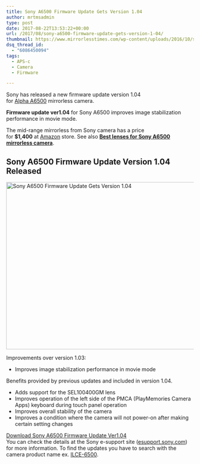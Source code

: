 ```yaml
---
title: Sony A6500 Firmware Update Gets Version 1.04
author: mrtmsadmin
type: post
date: 2017-08-22T13:53:22+00:00
url: /2017/08/sony-a6500-firmware-update-gets-version-1-04/
thumbnail: https://www.mirrorlesstimes.com/wp-content/uploads/2016/10/sony-a6500-front.jpg
dsq_thread_id:
  - "6086450094"
tags:
  - APS-c
  - Camera
  - Firmware

---
```

Sony has released a new firmware update version 1.04 for [Alpha A6500][1] mirrorless camera.

**Firmware update ver1.04** for Sony A6500 improves image stabilization performance in movie mode.

The mid-range mirrorless from Sony camera has a price for **$1,400** at <a class="ext-link" title="" href="http://amzn.to/2d6tWZ3" target="_blank" rel="nofollow noopener">Amazon</a> store. See also **[Best lenses for Sony A6500 mirrorless camera][2]**.<!--more-->

## Sony A6500 Firmware Update Version 1.04 Released

[<img class="aligncenter wp-image-1032 size-full" title="Sony A6500 Firmware Update Gets Version 1.04" src="https://i2.wp.com/www.mirrorlesstimes.com/wp-content/uploads/2017/03/sony-a6500.jpg?resize=600%2C450&#038;ssl=1" alt="Sony A6500 Firmware Update Gets Version 1.04" width="600" height="450" srcset="https://i2.wp.com/www.mirrorlesstimes.com/wp-content/uploads/2017/03/sony-a6500.jpg?w=1600&ssl=1 1600w, https://i2.wp.com/www.mirrorlesstimes.com/wp-content/uploads/2017/03/sony-a6500.jpg?resize=300%2C225&ssl=1 300w, https://i2.wp.com/www.mirrorlesstimes.com/wp-content/uploads/2017/03/sony-a6500.jpg?resize=768%2C576&ssl=1 768w, https://i2.wp.com/www.mirrorlesstimes.com/wp-content/uploads/2017/03/sony-a6500.jpg?resize=1024%2C768&ssl=1 1024w, https://i2.wp.com/www.mirrorlesstimes.com/wp-content/uploads/2017/03/sony-a6500.jpg?w=1200&ssl=1 1200w" sizes="(max-width: 600px) 100vw, 600px" data-recalc-dims="1" />][3]

<span class="focus">Improvements over version 1.03:</span>

  * Improves image stabilization performance in movie mode

<a>Benefits provided by previous updates and included in version 1.04.</a>

  * Adds support for the SEL100400GM lens
  * Improves operation of the left side of the PMCA (PlayMemories Camera Apps) keyboard during touch panel operation
  * Improves overall stability of the camera
  * Improves a condition where the camera will not power-on after making certain setting changes

<div class="text-center alert alert-warning">
  <a class="alert-link" href="https://esupport.sony.com/US/p/model-home.pl?mdl=ILCE6500&template_id=1&region_id=1&tab=download#/downloadTab" target="_blank" rel="nofollow noopener">Download Sony A6500 Firmware Update Ver1.04</a>
</div>

<div class="alert alert-info">
  You can check the details at the Sony e-support site (<a class="alert-link" href="https://esupport.sony.com/">esupport.sony.com</a>) for more information. To find the updates you have to search with the camera product name ex. <a class="alert-link" href="https://esupport.sony.com/US/p/model-home.pl?mdl=ILCE6500&template_id=1&region_id=1&tab=download#/downloadTab">ILCE-6500</a>.
</div>

 [1]: https://www.mirrorlesstimes.com/2016/10/sony-a6500/
 [2]: https://www.dailycameranews.com/2016/11/best-sony-a6500-lenses/ "Best lenses for Sony A6500 mirrorless camera"
 [3]: https://i2.wp.com/www.mirrorlesstimes.com/wp-content/uploads/2017/03/sony-a6500.jpg?ssl=1